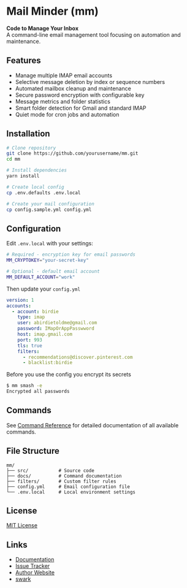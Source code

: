 # Mail Minder (mm)

__Code to Manage Your Inbox__  
A command-line email management tool focusing on 
automation and maintenance.

## Features

- Manage multiple IMAP email accounts
- Selective message deletion by index or sequence numbers
- Automated mailbox cleanup and maintenance
- Secure password encryption with configurable key
- Message metrics and folder statistics
- Smart folder detection for Gmail and standard IMAP
- Quiet mode for cron jobs and automation

## Installation

```bash
# Clone repository
git clone https://github.com/yourusername/mm.git
cd mm

# Install dependencies
yarn install

# Create local config
cp .env.defaults .env.local

# Create your mail configuration
cp config.sample.yml config.yml
```

## Configuration

Edit `.env.local` with your settings:

```bash
# Required - encryption key for email passwords
MM_CRYPTOKEY="your-secret-key"

# Optional - default email account
MM_DEFAULT_ACCOUNT="work"

```
Then update your `config.yml`

```yml
version: 1
accounts:
  - account: birdie
    type: imap
    user: abirdietoldme@gmail.com
    password: IMapOrAppPasswword
    host: imap.gmail.com
    port: 993
    tls: true
    filters:
      - recommendations@discover.pinterest.com
      - blacklist:birdie
```

Before you use the config you encrypt its secrets

```bash
$ mm smash -e
Encrypted all passwords
```

## Commands

See [Command Reference](docs/commands.md) for detailed documentation of all available commands.

## File Structure

```
mm/
├── src/           # Source code
├── docs/          # Command documentation
├── filters/       # Custom filter rules
├── config.yml     # Email configuration file
└── .env.local     # Local environment settings
```

## License

[MIT License](LICENSE)

## Links

- [Documentation](docs/commands.md)
- [Issue Tracker](https://github.com/codemarc/mm/issues)
- [Author Website](https://codemarc.net)
- [swark](https://github.com/swark-io/swark)

